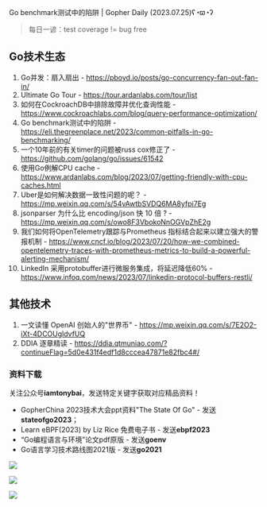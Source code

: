 Go benchmark测试中的陷阱 | Gopher Daily (2023.07.25)ʕ◔ϖ◔ʔ

>每日一谚：test coverage != bug free

## Go技术生态

1. Go并发：扇入扇出 - https://pboyd.io/posts/go-concurrency-fan-out-fan-in/
2. Ultimate Go Tour - https://tour.ardanlabs.com/tour/list
3. 如何在CockroachDB中排除故障并优化查询性能 - https://www.cockroachlabs.com/blog/query-performance-optimization/
4. Go benchmark测试中的陷阱 - https://eli.thegreenplace.net/2023/common-pitfalls-in-go-benchmarking/
5. 一个10年前的有关timer的问题被russ cox修正了 - https://github.com/golang/go/issues/61542
6. 使用Go例解CPU cache - https://www.ardanlabs.com/blog/2023/07/getting-friendly-with-cpu-caches.html
7. Uber是如何解决数据一致性问题的呢？ - https://mp.weixin.qq.com/s/54vAwtbSVDQ6MA8yfpi7Eg
8. jsonparser 为什么比 encoding/json 快 10 倍 ? - https://mp.weixin.qq.com/s/owo8F3VbokoNnOGVpZhE2g
9. 我们如何将OpenTelemetry跟踪与Prometheus 指标结合起来以建立强大的警报机制 - https://www.cncf.io/blog/2023/07/20/how-we-combined-opentelemetry-traces-with-prometheus-metrics-to-build-a-powerful-alerting-mechanism/
10. LinkedIn 采用protobuffer进行微服务集成，将延迟降低60% - https://www.infoq.com/news/2023/07/linkedin-protocol-buffers-restli/

## 其他技术

1. 一文读懂 OpenAI 创始人的"世界币" - https://mp.weixin.qq.com/s/7E2O2-iXt-4DCOUgldvfUQ
2. DDIA 逐章精读 - https://ddia.qtmuniao.com/?continueFlag=5d0e431f4edf1d8cccea47871e82fbc4#/

### 资料下载

关注公众号**iamtonybai**，发送特定关键字获取对应精品资料！

* GopherChina 2023技术大会ppt资料"The State Of Go" - 发送**stateofgo2023**；
* Learn eBPF(2023) by Liz Rice 免费电子书 - 发送**ebpf2023**
* “Go编程语言与环境”论文pdf原版 - 发送**goenv**
* Go语言学习技术路线图2021版 - 发送**go2021**

![](https://mmbiz.qpic.cn/mmbiz_png/cH6WzfQ94mb54jsFJZ3Knmz8obUsf3PBShthmdSw5E01TcYmUReGkj0BWpxHak1HlnlzHvLmKax53YSGr7aNlA/0?wx_fmt=png)

![](https://mmbiz.qpic.cn/mmbiz_png/cH6WzfQ94mZsOgPXTXZgWiaE03ib9r9WFJXC6xJCA5Y6VSesOZqlGxYfODibvR7UPGxiaM7SZZNQZkRtggPXEfBdwQ/0?wx_fmt=png)

![](https://mmbiz.qpic.cn/mmbiz_png/cH6WzfQ94mb54jsFJZ3Knmz8obUsf3PBrSoqeMvoWCticN2cpU64fJ0FYQdXJhP7ia7WRh8628uOAsQYeE2NibRRw/0?wx_fmt=png)

